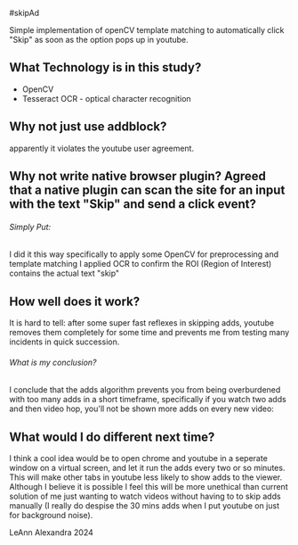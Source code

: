 #skipAd

Simple implementation of openCV template matching to automatically click "Skip" as soon as the option pops up in youtube. 

<h2>What Technology is in this study?</h2>
<ul><li>OpenCV</li>
<li>Tesseract OCR - optical character recognition</li></ul>

<h2>Why not just use addblock?</h2>
apparently it violates the youtube user agreement. 

<h2>Why not write native browser plugin?</2>
Agreed that a native plugin can scan the site for an input with the text "Skip" and send a click event? 
<h6>Simply Put:</h6> 
I did it this way specifically to apply some OpenCV for preprocessing and template matching
I applied OCR to confirm the ROI (Region of Interest) contains the actual text "skip" 

<h2>How well does it work?</h2>
It is hard to tell: after some super fast reflexes in skipping adds, youtube removes them completely for some time and prevents me from testing many incidents in quick succession. 
<h6>What is my conclusion?</h6>
I conclude that the adds algorithm prevents you from being overburdened with too many adds in a short timeframe, specifically if you watch two adds and then video hop, you'll not be shown more adds on every new video: 

<h2>What would I do different next time?</h2>
I think a cool idea would be to open chrome and youtube in a seperate window on a virtual screen, and let it run the adds every two or so minutes. This will make other tabs in youtube less likely to show adds to the viewer. Although I believe it is possible I feel this will be more unethical than current solution of me just wanting to watch videos without having to to skip adds manually (I really do despise the 30 mins adds when I put youtube on just for background noise).  


LeAnn Alexandra 2024